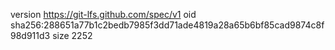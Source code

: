 version https://git-lfs.github.com/spec/v1
oid sha256:288651a77b1c2bedb7985f3dd71ade4819a28a65b6bf85cad9874c8f98d911d3
size 2252
